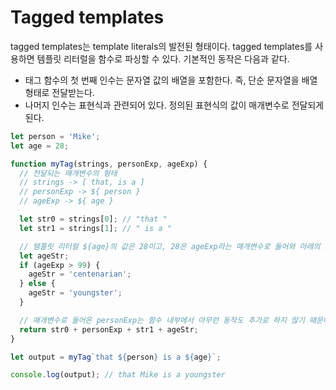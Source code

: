 # Tagged templates

tagged templates는 template literals의 발전된 형태이다. tagged templates를 사용하면 템플릿 리터럴을 함수로 파싱할 수 있다. 기본적인 동작은 다음과 같다.

- 태그 함수의 첫 번째 인수는 문자열 값의 배열을 포함한다. 즉, 단순 문자열을 배열 형태로 전달받는다.
- 나머지 인수는 표현식과 관련되어 있다. 정의된 표현식의 값이 매개변수로 전달되게 된다.

```javascript
let person = 'Mike';
let age = 28;

function myTag(strings, personExp, ageExp) {
  // 전달되는 매개변수의 형태
  // strings -> [ that, is a ]
  // personExp -> ${ person }
  // ageExp -> ${ age }

  let str0 = strings[0]; // "that "
  let str1 = strings[1]; // " is a "

  // 템플릿 리터럴 ${age}의 값은 28이고, 28은 ageExp라는 매개변수로 들어와 아래의 조건문을 통과한다
  let ageStr;
  if (ageExp > 99) {
    ageStr = 'centenarian';
  } else {
    ageStr = 'youngster';
  }

  // 매개변수로 들어온 personExp는 함수 내부에서 아무런 동작도 추가로 하지 않기 때문에 Mike가 그대로 출력된다
  return str0 + personExp + str1 + ageStr;
}

let output = myTag`that ${person} is a ${age}`;

console.log(output); // that Mike is a youngster
```
